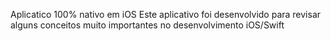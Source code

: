 Aplicatico 100% nativo em iOS
Este aplicativo foi desenvolvido para revisar alguns conceitos muito importantes no desenvolvimento iOS/Swift



